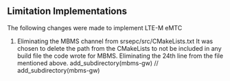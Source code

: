 ## Limitation Implementations

The following changes were made to implement LTE-M eMTC

1. Eliminating the MBMS channel from srsepc/src/CMakeLists.txt
It was chosen to delete the path from the CMakeLists to not be included in any build file the code wrote for MBMS.
Eliminating the 24th line from the file mentioned above.
add_subdirectory(mbms-gw)
// add_subdirectory(mbms-gw)
